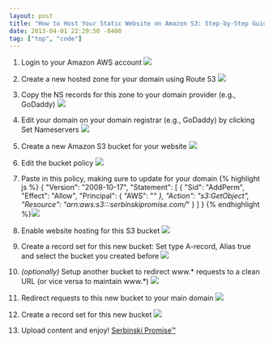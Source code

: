 ```yaml
---
layout: post
title: "How to Host Your Static Website on Amazon S3: Step-by-Step Guide"
date: 2013-04-01 22:29:50 -0400
tag: ["top", "code"]
---
```


1. Login to your Amazon AWS account
![](https://www.evernote.com/shard/s2/sh/fe218193-b3e8-4918-93b0-696b7fac20be/813409d91dd917802a19d7fef62a951c/deep/0/Screenshot%204/1/13%2010:11%20PM.jpg)

2. Create a new hosted zone for your domain using Route 53
![](https://www.evernote.com/shard/s2/sh/89e14f20-2cba-4525-b85e-21c1a4176076/43c26e6883639de8987cc0c2ea7106a4/deep/0/Screenshot%204/1/13%2010:12%20PM.jpg)

3. Copy the NS records for this zone to your domain provider (e.g., GoDaddy)
![](https://www.evernote.com/shard/s2/sh/d6387a2e-a5ad-41c5-8784-0c4a52a993d1/9ed257782f4ceed13e79126b543baa14/deep/0/Screenshot%204/1/13%2010:13%20PM.jpg)

4. Edit your domain on your domain registrar (e.g., GoDaddy) by clicking Set Nameservers
![](https://www.evernote.com/shard/s2/sh/7518fecb-d412-4b37-b9ce-62022add2da3/cc511c4fd3baac9121e589a9f66e2bbc/deep/0/Screenshot%204/1/13%2010:14%20PM.jpg)

5. Create a new Amazon S3 bucket for your website
![](https://www.evernote.com/shard/s2/sh/0e7f5227-0c83-41a9-ba49-a7f8c771677a/832667f5ccb17c6bbee2e9aed27479d0/deep/0/Screenshot%204/1/13%2010:16%20PM.jpg)

6. Edit the bucket policy
![](https://www.evernote.com/shard/s2/sh/19452899-abe8-407e-b29d-2a0b174ea117/e2be57fe0609cb9794253db363214df0/deep/0/Screenshot%204/1/13%2010:20%20PM.jpg)

7. Paste in this policy, making sure to update for your domain
{% highlight js %}
{
	"Version": "2008-10-17",
	"Statement": [
		{
			"Sid": "AddPerm",
			"Effect": "Allow",
			"Principal": {
				"AWS": "*"
			},
			"Action": "s3:GetObject",
			"Resource": "arn:aws:s3:::serbinskipromise.com/*"
		}
	]
}
{% endhighlight %}![](https://www.evernote.com/shard/s2/sh/2e597ac8-453d-4cec-b2a0-2e3f81017617/3f430748cf1ec69f8d2b58412416414f/deep/0/Screenshot%204/1/13%2010:20%20PM.jpg)
8. Enable website hosting for this S3 bucket
![](https://www.evernote.com/shard/s2/sh/2bec97a1-c4ae-4444-881f-607bd1cc2519/61803186386cfbd228c84d7d5cce80c1/deep/0/Screenshot%204/1/13%2010:21%20PM.jpg)

9. Create a record set for this new bucket: Set type A-record, Alias true and select the bucket you created before
![](https://www.evernote.com/shard/s2/sh/60493b19-1b3e-4c32-89b3-11dadef12c4d/0fdbaca5bcb2873ed8b760c8d48417eb/deep/0/Screenshot%204/1/13%2010:25%20PM.jpg)

10. _(optionally)_ Setup another bucket to redirect www.* requests to a clean URL (or vice versa to maintain www.*)
![](https://www.evernote.com/shard/s2/sh/5523bf6f-f0c6-42bd-a2b9-7ab7702dc90e/750d3026d483a136fcaf80be9729d1b2/deep/0/Screenshot%204/1/13%2010:22%20PM.jpg)

11. Redirect requests to this new bucket to your main domain
![](https://www.evernote.com/shard/s2/sh/01f6f11c-3c70-4d9c-befc-9e50f66f7182/6ca22a582ed83b683b5b9183ed06d7ce/deep/0/Screenshot%204/1/13%2010:22%20PM.jpg)

12. Create a record set for this new bucket
![](https://www.evernote.com/shard/s2/sh/60493b19-1b3e-4c32-89b3-11dadef12c4d/0fdbaca5bcb2873ed8b760c8d48417eb/deep/0/Screenshot%204/1/13%2010:25%20PM.jpg)

13. Upload content and enjoy! <a href="http://serbinskipromise.com">Serbinski Promise&trade;</a>